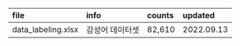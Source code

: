 file | info | counts | updated
:-- | :-- | :-- | :--
data_labeling.xlsx | 감성어 데이터셋 | 82,610 | 2022.09.13
